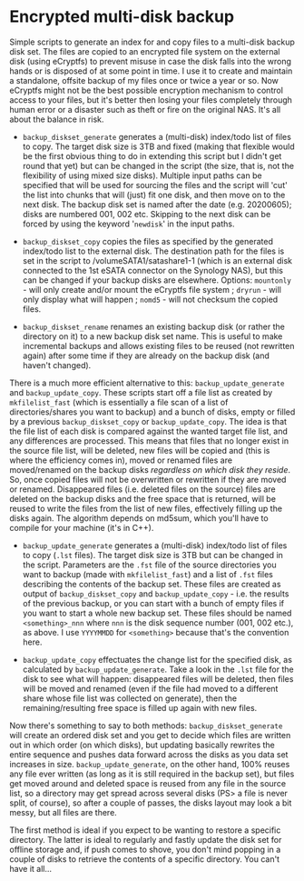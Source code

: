 # Encrypted multi-disk backup

Simple scripts to generate an index for and copy files to a multi-disk backup disk set. The files are copied to an encrypted file system on the external disk (using eCryptfs) to prevent misuse in case the disk falls into the wrong hands or is disposed of at some point in time. I use it to create and maintain a standalone, offsite backup of my files once or twice a year or so. Now eCryptfs might not be the best possible encryption mechanism to control access to your files, but it's better then losing your files completely through human error or a disaster such as theft or fire on the original NAS. It's all about the balance in risk.

- `backup_diskset_generate` generates a (multi-disk) index/todo list of files to copy. The target disk size is 3TB and fixed (making that flexible would be the first obvious thing to do in extending this script but I didn't get round that yet) but can be changed in the script (the size, that is, not the flexibility of using mixed size disks). Multiple input paths can be specified that will be used for sourcing the files and the script will 'cut' the list into chunks that will (just) fit one disk, and then move on to the next disk. The backup disk set is named after the date (e.g. 20200605); disks are numbered 001, 002 etc. Skipping to the next disk can be forced by using the keyword '`newdisk`' in the input paths.

- `backup_diskset_copy` copies the files as specified by the generated index/todo list to the external disk. The destination path for the files is set in the script to /volumeSATA1/satashare1-1 (which is an external disk connected to the 1st eSATA connector on the Synology NAS), but this can be changed if your backup disks are elsewhere. Options: `mountonly` - will only create and/or mount the eCryptfs file system ; `dryrun` - will only display what will happen ; `nomd5` - will not checksum the copied files.

- `backup_diskset_rename` renames an existing backup disk (or rather the directory on it) to a new backup disk set name. This is useful to make incremental backups and allows existing files to be reused (not rewritten again) after some time if they are already on the backup disk (and haven't changed).

There is a much more efficient alternative to this: `backup_update_generate` and `backup_update_copy`. These scripts start off a file list as created by `mkfilelist_fast` (which is essentially a file scan of a list of directories/shares you want to backup) and a bunch of disks, empty or filled by a previous `backup_diskset_copy` or `backup_update_copy`. The idea is that the file list of each disk is compared against the wanted target file list, and any differences are processed. This means that files that no longer exist in the source file list, will be deleted, new files will be copied and (this is where the efficiency comes in), moved or renamed files are moved/renamed on the backup disks *regardless on which disk they reside*. So, once copied files will not be overwritten or rewritten if they are moved or renamed. Disappeared files (i.e. deleted files on the source) files are deleted on the backup disks and the free space that is returned, will be reused to write the files from the list of new files, effectively filling up the disks again. The algorithm depends on md5sum, which you'll have to compile for your machine (it's in C++).

- `backup_update_generate` generates a (multi-disk) index/todo list of files to copy (`.lst` files). The target disk size is 3TB but can be changed in the script. Parameters are the `.fst` file of the source directories you want to backup (made with `mkfilelist_fast`) and a list of `.fst` files describing the contents of the backup set. These files are created as output of `backup_diskset_copy` and `backup_update_copy` - i.e. the results of the previous backup, or you can start with a bunch of empty files if you want to start a whole new backup set. These files should be named `<something>_nnn` where `nnn` is the disk sequence number (001, 002 etc.), as above. I use `YYYYMMDD` for `<something>` because that's the convention here.

- `backup_update_copy` effectuates the change list for the specified disk, as calculated by `backup_update_generate`. Take a look in the `.lst` file for the disk to see what will happen: disappeared files will be deleted, then files will be moved and renamed (even if the file had moved to a different share whose file list was collected on generate), then the remaining/resulting free space is filled up again with new files.

Now there's something to say to both methods: `backup_diskset_generate` will create an ordered disk set and you get to decide which files are written out in which order (on which disks), but updating basically rewrites the entire sequence and pushes data forward across the disks as you data set increases in size. `backup_update_generate`, on the other hand, 100% reuses any file ever written (as long as it is still required in the backup set), but files get moved around and deleted space is reused from any file in the source list, so a directory may get spread across several disks (PS> a file is never split, of course), so after a couple of passes, the disks layout may look a bit messy, but all files are there.

The first method is ideal if you expect to be wanting to restore a specific directory. The latter is ideal to regularly and fastly update the disk set for offline storage and, if push comes to shove, you don't mind popping in a couple of disks to retrieve the contents of a specific directory. You can't have it all...
